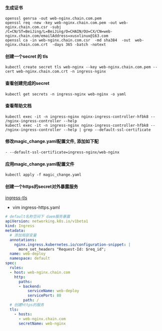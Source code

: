 #### 生成证书
``` shell
openssl genrsa -out web-nginx.chain.com.pem
openssl req -new -key web-nginx.chain.com.pem -out web-nginx.chain.com.csr -subj /C=CN/ST=BeiJing/L=BeiJing/O=CHAIN/OU=CX/CN=web-nginx.chain.com/emailAddress=xusxlinux@163.com
openssl ca -in web-nginx.chain.com.csr  -md sha384  -out  web-nginx.chain.com.crt  -days 365 -batch -notext
```
#### 创建一个secret 的 tls
``` shell
kubectl create secret tls web-nginx --key web-nginx.chain.com.pem --cert web-nginx.chain.com.crt -n ingress-nginx
```
#### 查看创建完成的secret
``` shell
kubectl get secrets -n ingress-nginx web-nginx -o yaml
```
#### 查看帮助文档
``` shell
kubectl exec -it -n ingress-nginx nginx-ingress-controller-hfbk8 -- /nginx-ingress-controller --help
kubectl exec -it -n ingress-nginx nginx-ingress-controller-hfbk8 -- /nginx-ingress-controller --help | grep --default-ssl-certificate
```
#### 修改magic_change.yaml配置文件, 添加如下配
``` shell
- --default-ssl-certificate=ingress-nginx/web-nginx
```
#### 应用magic_change.yaml配置文件
``` shell
kubectl apply -f magic_change.yaml
```
#### 创建一个https的secret对外暴露服务
[ingress-tls](https://v1-18.docs.kubernetes.io/zh/docs/concepts/services-networking/ingress/#tls)  
- vim ingress-https.yaml
``` yaml
# default名称空间下 daem服务暴露 
apiVersion: networking.k8s.io/v1beta1
kind: Ingress
metadata:
  # 添加局部变量
  annotations:
    nginx.ingress.kubernetes.io/configuration-snippet: |
      more_set_headers "Request-Id: $req_id";
  name: web-deploy
  namespace: default
spec:
  rules:
  - host: web-nginx.chain.com
    http:
      paths:
      - backend:
          serviceName: web-deploy
          servicePort: 80
        path: /
  # 创建https的服务
  tls:
    - hosts:
      - web-nginx.chain.com
      secretName: web-nginx
```
